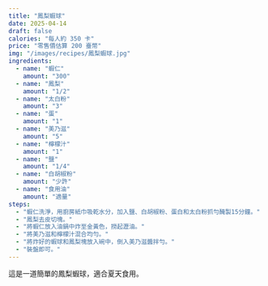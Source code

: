 ```yaml
---
title: "鳳梨蝦球"
date: 2025-04-14
draft: false
calories: "每人約 350 卡"
price: "零售價估算 200 臺幣"
img: "/images/recipes/鳳梨蝦球.jpg"
ingredients:
  - name: "蝦仁"
    amount: "300"
  - name: "鳳梨"
    amount: "1/2"
  - name: "太白粉"
    amount: "3"
  - name: "蛋"
    amount: "1"
  - name: "美乃滋"
    amount: "5"
  - name: "檸檬汁"
    amount: "1"
  - name: "鹽"
    amount: "1/4"
  - name: "白胡椒粉"
    amount: "少許"
  - name: "食用油"
    amount: "適量"
steps:
  - "蝦仁洗淨，用廚房紙巾吸乾水分，加入鹽、白胡椒粉、蛋白和太白粉抓勻醃製15分鐘。"
  - "鳳梨去皮切塊。"
  - "將蝦仁放入油鍋中炸至金黃色，撈起瀝油。"
  - "將美乃滋和檸檬汁混合均勻。"
  - "將炸好的蝦球和鳳梨塊放入碗中，倒入美乃滋醬拌勻。"
  - "裝盤即可。"
---
```


這是一道簡單的鳳梨蝦球，適合夏天食用。

